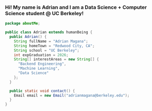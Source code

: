### Hi! My name is Adrian and I am a Data Science + Computer Science student @ UC Berkeley!

```java
package aboutMe;

public class Adrian extends humanBeing {
  public Adrian() {
    String fullName = "Adrian Magana";
    String homeTown = "Redwood City, CA";
    String school = "UC Berkeley";
    int expGraduation = 2026;
    String[] interestAreas = new String[] {
      "Backend Engineering",
      "Machine Learning",
      "Data Science"
    };
  }

  public static void contact() {
    Email email = new Email("adrianmagana@berkeley.edu");
  }
}
```
